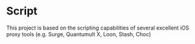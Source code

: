 # Script
This project is based on the scripting capabilities of several excellent iOS proxy tools (e.g. Surge, Quantumult X, Loon, Stash, Choc)
